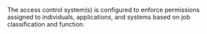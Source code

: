 The access control system(s) is configured to enforce permissions assigned to individuals, applications, and systems based on job classification and function.

